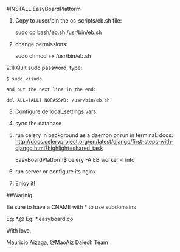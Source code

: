 #INSTALL EasyBoardPlatform

1) Copy to /user/bin the os_scripts/eb.sh file:

	sudo cp bash/eb.sh /usr/bin/eb.sh

2) change permissions:

	sudo chmod +x /usr/bin/eb.sh

2.1) Quit sudo password, type:

	$ sudo visudo

	and put the next line in the end:
	
	del ALL=(ALL) NOPASSWD: /usr/bin/eb.sh

3) Configure de local_settings vars.

4) sync the database

5) run celery in background as a daemon  or run in terminal: docs: http://docs.celeryproject.org/en/latest/django/first-steps-with-django.html?highlight=shared_task
	
	EasyBoardPlatform$ celery -A EB worker -l info

6) run server or configure its nginx

7) Enjoy it!

##Warinig

Be sure to have a CNAME with * to use subdomains

Eg: *.@
Eg: *.easyboard.co


With love,

[Mauricio Aizaga](http://twitter.com/MaoAiz), [@MaoAiz](https://github.com/MaoAiz)
Daiech Team